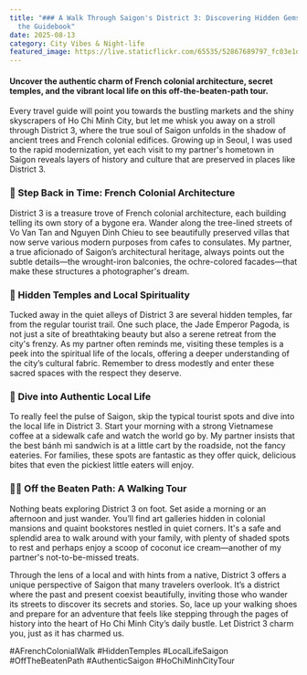 ```yaml
---
title: "### A Walk Through Saigon's District 3: Discovering Hidden Gems Beyond
  the Guidebook"
date: 2025-08-13
category: City Vibes & Night-life
featured_image: https://live.staticflickr.com/65535/52867689797_fc03e1dcc0.jpg
---
```


#### Uncover the authentic charm of French colonial architecture, secret temples, and the vibrant local life on this off-the-beaten-path tour.

Every travel guide will point you towards the bustling markets and the shiny skyscrapers of Ho Chi Minh City, but let me whisk you away on a stroll through District 3, where the true soul of Saigon unfolds in the shadow of ancient trees and French colonial edifices. Growing up in Seoul, I was used to the rapid modernization, yet each visit to my partner's hometown in Saigon reveals layers of history and culture that are preserved in places like District 3.

### 🌳 Step Back in Time: French Colonial Architecture
District 3 is a treasure trove of French colonial architecture, each building telling its own story of a bygone era. Wander along the tree-lined streets of Vo Van Tan and Nguyen Dinh Chieu to see beautifully preserved villas that now serve various modern purposes from cafes to consulates. My partner, a true aficionado of Saigon’s architectural heritage, always points out the subtle details—the wrought-iron balconies, the ochre-colored facades—that make these structures a photographer's dream.

### 🙏 Hidden Temples and Local Spirituality
Tucked away in the quiet alleys of District 3 are several hidden temples, far from the regular tourist trail. One such place, the Jade Emperor Pagoda, is not just a site of breathtaking beauty but also a serene retreat from the city's frenzy. As my partner often reminds me, visiting these temples is a peek into the spiritual life of the locals, offering a deeper understanding of the city’s cultural fabric. Remember to dress modestly and enter these sacred spaces with the respect they deserve.

### 🍲 Dive into Authentic Local Life
To really feel the pulse of Saigon, skip the typical tourist spots and dive into the local life in District 3. Start your morning with a strong Vietnamese coffee at a sidewalk cafe and watch the world go by. My partner insists that the best bánh mì sandwich is at a little cart by the roadside, not the fancy eateries. For families, these spots are fantastic as they offer quick, delicious bites that even the pickiest little eaters will enjoy.

### 🚶‍♂️ Off the Beaten Path: A Walking Tour
Nothing beats exploring District 3 on foot. Set aside a morning or an afternoon and just wander. You’ll find art galleries hidden in colonial mansions and quaint bookstores nestled in quiet corners. It's a safe and splendid area to walk around with your family, with plenty of shaded spots to rest and perhaps enjoy a scoop of coconut ice cream—another of my partner's not-to-be-missed treats.

Through the lens of a local and with hints from a native, District 3 offers a unique perspective of Saigon that many travelers overlook. It’s a district where the past and present coexist beautifully, inviting those who wander its streets to discover its secrets and stories. So, lace up your walking shoes and prepare for an adventure that feels like stepping through the pages of history into the heart of Ho Chi Minh City’s daily bustle. Let District 3 charm you, just as it has charmed us.

#AFrenchColonialWalk #HiddenTemples #LocalLifeSaigon #OffTheBeatenPath #AuthenticSaigon #HoChiMinhCityTour